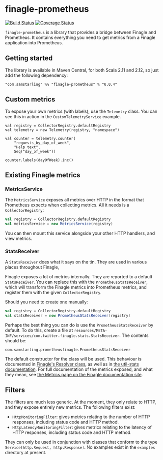 # finagle-prometheus

[![Build Status](https://travis-ci.org/samstarling/finagle-prometheus.svg?branch=master)](https://travis-ci.org/samstarling/finagle-prometheus) [![Coverage Status](https://coveralls.io/repos/github/samstarling/finagle-prometheus/badge.svg?branch=master)](https://coveralls.io/github/samstarling/finagle-prometheus?branch=master)

`finagle-prometheus` is a library that provides a bridge between Finagle and Prometheus. It contains everything you need to get metrics from a Finagle application into Prometheus.

## Getting started

The library is available in Maven Central, for both Scala 2.11 and 2.12, so just add the following dependency:

```
"com.samstarling" %% "finagle-prometheus" % "0.0.4"
```

## Custom metrics

To expose your own metrics (with labels), use the `Telemetry` class. You can see this in action in the `CustomTelemetryService` example.

```
val registry = CollectorRegistry.defaultRegistry
val telemetry = new Telemetry(registry, "namespace")

val counter = telemetry.counter(
    "requests_by_day_of_week",
    "Help text",
    Seq("day_of_week"))

counter.labels(dayOfWeek).inc()
```

## Existing Finagle metrics

### MetricsService

The `MetricsService` exposes all metrics over HTTP in the format that Prometheus expects when collecting metrics. All it needs is a `CollectorRegistry`:

```scala
val registry = CollectorRegistry.defaultRegistry
val metricsService = new MetricsService(registry)
```

You can then mount this service alongside your other HTTP handlers, and view metrics.

### StatsReceiver

A `StatsReceiver` does what it says on the tin. They are used in various places throughout Finagle,

Finagle exposes a lot of metrics internally. They are reported to a default `StatsReceiver`. You can replace this with the `PrometheusStatsReceiver`, which will transform the Finagle metrics into Prometheus metrics, and register them with the given `CollectorRegistry`.

Should you need to create one manually:

```scala
val registry = CollectorRegistry.defaultRegistry
val statsReceiver = new PrometheusStatsReceiver(registry)
```

Perhaps the best thing you can do is use the `PrometheusStatsReceiver` by default. To do this, create a file at `resources/META-INF/services/com.twitter.finagle.stats.StatsReceiver`. The contents should be:

```
com.samstarling.prometheusfinagle.PrometheusStatsReceiver
```

The default constructor for the class will be used. This behaviour is documented in [Finagle's Resolver class](https://twitter.github.io/finagle/docs/com/twitter/finagle/Resolver.html), as well as in [the util-stats documentation](https://twitter.github.io/util/guide/util-stats/user_guide.html). For full documentation of the metrics exposed, and what they mean, see [the Metrics page on the Finagle documentation site](https://twitter.github.io/finagle/guide/Metrics.html).

## Filters

The filters are much less generic. At the moment, they only relate to HTTP, and they expose entirely new metrics. The following filters exist:

* `HttpMonitoringFilter`: gives metrics relating to the number of HTTP responses, including status code and HTTP method.
* `HttpLatencyMonitoringFilter`: gives metrics relating to the latency of HTTP  responses, including status code and HTTP method.

They can only be used in conjunction with classes that conform to the type `Service[http.Request, http.Response]`. No examples exist in the `examples` directory at present.
